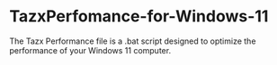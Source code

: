 # TazxPerfomance-for-Windows-11
The Tazx Performance file is a .bat script designed to optimize the performance of your Windows 11 computer.
